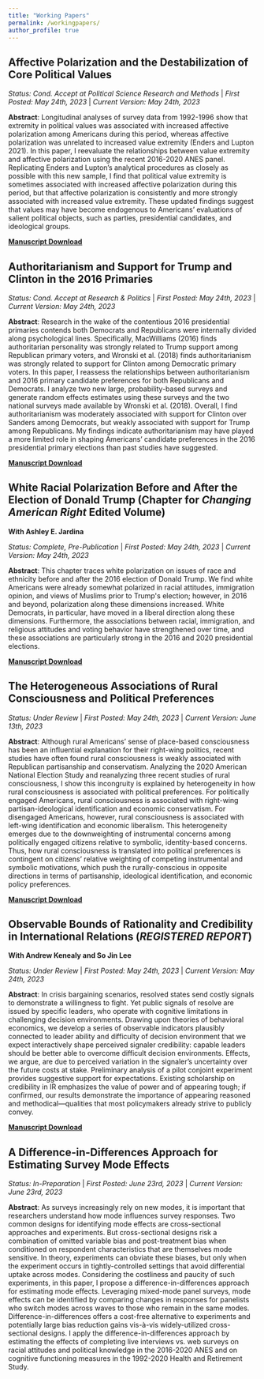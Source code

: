 ```yaml
---
title: "Working Papers"
permalink: /workingpapers/
author_profile: true
---
```

## Affective Polarization and the Destabilization of Core Political Values

*Status: Cond. Accept at Political Science Research and Methods*  |  *First Posted: May 24th, 2023*  |  *Current Version: May 24th, 2023*

**Abstract**: Longitudinal analyses of survey data from 1992-1996 show that extremity in political values was associated with increased affective polarization among Americans during this period, whereas affective polarization was unrelated to increased value extremity (Enders and Lupton 2021). In this paper, I reevaluate the relationships between value extremity and affective polarization using the recent 2016-2020 ANES panel. Replicating Enders and Lupton’s analytical procedures as closely as possible with this new sample, I find that political value extremity is sometimes associated with increased affective polarization during this period, but that affective polarization is consistently and more strongly associated with increased value extremity. These updated findings suggest that values may have become endogenous to Americans’ evaluations of salient political objects, such as parties, presidential candidates, and ideological groups.

[**Manuscript Download**](https://trentoll.github.io/files/psrm_values_05.24.23.pdf)

## Authoritarianism and Support for Trump and Clinton in the 2016 Primaries

*Status: Cond. Accept at Research & Politics*  |  *First Posted: May 24th, 2023*  |  *Current Version: May 24th, 2023*

**Abstract**: Research in the wake of the contentious 2016 presidential primaries contends both Democrats and Republicans were internally divided along psychological lines. Specifically, MacWilliams (2016) finds authoritarian personality was strongly related to Trump support among Republican primary voters, and Wronski et al. (2018) finds authoritarianism was strongly related to support for Clinton among Democratic primary voters. In this paper, I reassess the relationships between authoritarianism and 2016 primary candidate preferences for both Republicans and Democrats. I analyze two new large, probability-based surveys and generate random effects estimates using these surveys and the two national surveys made available by Wronski et al. (2018). Overall, I find authoritarianism was moderately associated with support for Clinton over Sanders among Democrats, but weakly associated with support for Trump among Republicans. My findings indicate authoritarianism may have played a more limited role in shaping Americans’ candidate preferences in the 2016 presidential primary elections than past studies have suggested.

[**Manuscript Download**](https://trentoll.github.io/files/auth_2016primaries_05.24.23.pdf)

## White Racial Polarization Before and After the Election of Donald Trump (Chapter for *Changing American Right* Edited Volume)
**With Ashley E. Jardina**

*Status: Complete, Pre-Publication*  |  *First Posted: May 24th, 2023*  |  *Current Version: May 24th, 2023*

**Abstract**: This chapter traces white polarization on issues of race and ethnicity before and after the 2016 election of Donald Trump. We find white Americans were already somewhat polarized in racial attitudes, immigration opinion, and views of Muslims prior to Trump's election; however, in 2016 and beyond, polarization along these dimensions increased. White Democrats, in particular, have moved in a liberal direction along these dimensions. Furthermore, the associations between racial, immigration, and religious attitudes and voting behavior have strengthened over time, and these associations are particularly strong in the 2016 and 2020 presidential elections. 

[**Manuscript Download**](https://trentoll.github.io/files/racepol_chapter_05.24.23.pdf)

## The Heterogeneous Associations of Rural Consciousness and Political Preferences

*Status: Under Review*  |  *First Posted: May 24th, 2023*  |  *Current Version: June 13th, 2023*

**Abstract**: Although rural Americans’ sense of place-based consciousness has been an influential explanation for their right-wing politics, recent studies have often found rural consciousness is weakly associated with Republican partisanship and conservatism. Analyzing the 2020 American National Election Study and reanalyzing three recent studies of rural consciousness, I show this incongruity is explained by heterogeneity in how rural consciousness is associated with political preferences. For politically engaged Americans, rural consciousness is associated with right-wing partisan-ideological identification and economic conservatism. For disengaged Americans, however, rural consciousness is associated with left-wing identification and economic liberalism. This heterogeneity emerges due to the downweighting of instrumental concerns among politically engaged citizens relative to symbolic, identity-based concerns. Thus, how rural consciousness is translated into political preferences is contingent on citizens’ relative weighting of competing instrumental and symbolic motivations, which push the rurally-conscious in opposite directions in terms of partisanship, ideological identification, and economic policy preferences.

[**Manuscript Download**](https://doi.org/10.33774/apsa-2023-h0x53)

## Observable Bounds of Rationality and Credibility in International Relations (*REGISTERED REPORT*)
**With Andrew Kenealy and So Jin Lee**

*Status: Under Review*  |  *First Posted: May 24th, 2023*  |  *Current Version: May 24th, 2023*

**Abstract**: In crisis bargaining scenarios, resolved states send costly signals to demonstrate a willingness to fight. Yet public signals of resolve are issued by specific leaders, who operate with cognitive limitations in challenging decision environments. Drawing upon theories of behavioral economics, we develop a series of observable indicators plausibly connected to leader ability and difficulty of decision environment that we expect interactively shape perceived signaler
credibility: capable leaders should be better able to overcome difficult decision environments. Effects, we argue, are due to perceived variation in the signaler’s uncertainty over the future costs at stake. Preliminary analysis of a pilot conjoint experiment provides suggestive support for expectations. Existing scholarship on credibility in IR emphasizes the value of power and of appearing tough; if confirmed, our results demonstrate the importance of appearing reasoned and methodical—qualities that most policymakers already strive to publicly convey.

[**Manuscript Download**](https://trentoll.github.io/files/signaling_rr_05.24.23.pdf)

## A Difference-in-Differences Approach for Estimating Survey Mode Effects

*Status: In-Preparation*  |  *First Posted: June 23rd, 2023*  |  *Current Version: June 23rd, 2023*

**Abstract**: As surveys increasingly rely on new modes, it is important that researchers understand how mode influences survey responses. Two common designs for identifying mode effects are cross-sectional approaches and experiments. But cross-sectional designs risk a combination of omitted variable bias and post-treatment bias when conditioned on respondent characteristics that are themselves mode sensitive. In theory, experiments can obviate these biases, but only when the experiment occurs in tightly-controlled settings that avoid differential uptake across modes. Considering the costliness and paucity of such experiments, in this paper, I propose a difference-in-differences approach for estimating mode effects. Leveraging mixed-mode panel surveys, mode effects can be identified by comparing changes in responses for panelists who switch modes across waves to those who remain in the same modes. Difference-in-differences offers a cost-free alternative to experiments and potentially large bias reduction gains vis-à-vis widely-utilized cross-sectional designs. I apply the difference-in-differences approach by estimating the effects of completing live interviews vs. web surveys on racial attitudes and political knowledge in the 2016-2020 ANES and on cognitive functioning measures in the 1992-2020 Health and Retirement Study. 
